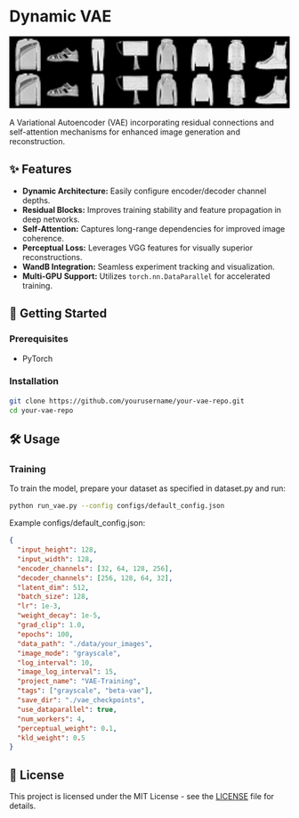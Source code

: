 # Dynamic VAE

<p align="center">
  <img src="image/grid.png" alt="Reconstructions Grid" width="600"/>
</p>

A Variational Autoencoder (VAE) incorporating residual connections and self-attention mechanisms for enhanced image generation and reconstruction.

## ✨ Features

- **Dynamic Architecture:** Easily configure encoder/decoder channel depths.
- **Residual Blocks:** Improves training stability and feature propagation in deep networks.
- **Self-Attention:** Captures long-range dependencies for improved image coherence.
- **Perceptual Loss:** Leverages VGG features for visually superior reconstructions.
- **WandB Integration:** Seamless experiment tracking and visualization.
- **Multi-GPU Support:** Utilizes `torch.nn.DataParallel` for accelerated training.

## 🚀 Getting Started

### Prerequisites

- PyTorch

### Installation

```bash
git clone https://github.com/yourusername/your-vae-repo.git
cd your-vae-repo
```

## 🛠 Usage

### Training

To train the model, prepare your dataset as specified in dataset.py and run:

```bash
python run_vae.py --config configs/default_config.json
```

Example configs/default_config.json:

```json
{
  "input_height": 128,
  "input_width": 128,
  "encoder_channels": [32, 64, 128, 256],
  "decoder_channels": [256, 128, 64, 32],
  "latent_dim": 512,
  "batch_size": 128,
  "lr": 1e-3,
  "weight_decay": 1e-5,
  "grad_clip": 1.0,
  "epochs": 100,
  "data_path": "./data/your_images",
  "image_mode": "grayscale",
  "log_interval": 10,
  "image_log_interval": 15,
  "project_name": "VAE-Training",
  "tags": ["grayscale", "beta-vae"],
  "save_dir": "./vae_checkpoints",
  "use_dataparallel": true,
  "num_workers": 4,
  "perceptual_weight": 0.1,
  "kld_weight": 0.5
}
```

## 📄 License

This project is licensed under the MIT License - see the [LICENSE](license.md) file for details.
